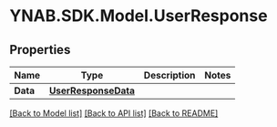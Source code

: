 # YNAB.SDK.Model.UserResponse
## Properties

Name | Type | Description | Notes
------------ | ------------- | ------------- | -------------
**Data** | [**UserResponseData**](UserResponseData.md) |  | 

[[Back to Model list]](../README.md#documentation-for-models) [[Back to API list]](../README.md#documentation-for-api-endpoints) [[Back to README]](../README.md)

